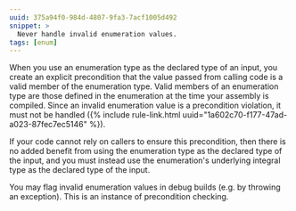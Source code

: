 ```yaml
---
uuid: 375a94f0-984d-4807-9fa3-7acf1005d492
snippet: >
  Never handle invalid enumeration values.
tags: [enum]
---
```


When you use an enumeration type as the declared type of an input, you
create an explicit precondition that the value passed from calling code
is a valid member of the enumeration type. Valid members of an
enumeration type are those defined in the enumeration at the time your
assembly is compiled. Since an invalid enumeration value is a
precondition violation, it must not be handled ({% include
rule-link.html uuid="1a602c70-f177-47ad-a023-87fec7ec5146" %}).

If your code cannot rely on callers to ensure this precondition, then
there is no added benefit from using the enumeration type as the
declared type of the input, and you must instead use the enumeration's
underlying integral type as the declared type of the input.

You may flag invalid enumeration values in debug builds (e.g. by
throwing an exception). This is an instance of precondition checking.
